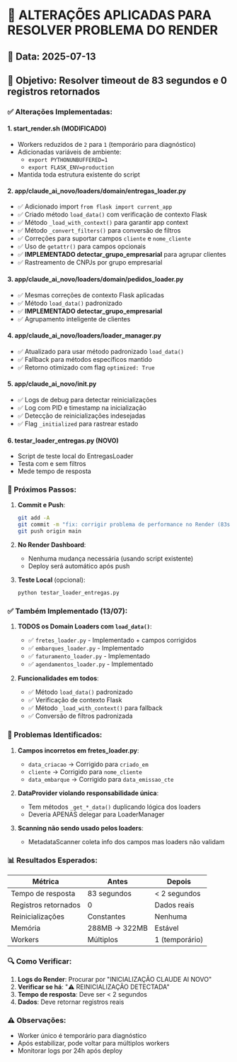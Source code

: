 # 🔧 ALTERAÇÕES APLICADAS PARA RESOLVER PROBLEMA DO RENDER

## 📅 Data: 2025-07-13
## 🎯 Objetivo: Resolver timeout de 83 segundos e 0 registros retornados

### ✅ Alterações Implementadas:

#### 1. **start_render.sh** (MODIFICADO)
- Workers reduzidos de `2` para `1` (temporário para diagnóstico)
- Adicionadas variáveis de ambiente:
  - `export PYTHONUNBUFFERED=1`
  - `export FLASK_ENV=production`
- Mantida toda estrutura existente do script

#### 2. **app/claude_ai_novo/loaders/domain/entregas_loader.py**
- ✅ Adicionado import `from flask import current_app`
- ✅ Criado método `load_data()` com verificação de contexto Flask
- ✅ Método `_load_with_context()` para garantir app context
- ✅ Método `_convert_filters()` para conversão de filtros
- ✅ Correções para suportar campos `cliente` e `nome_cliente`
- ✅ Uso de `getattr()` para campos opcionais
- ✅ **IMPLEMENTADO detectar_grupo_empresarial** para agrupar clientes
- ✅ Rastreamento de CNPJs por grupo empresarial

#### 3. **app/claude_ai_novo/loaders/domain/pedidos_loader.py**
- ✅ Mesmas correções de contexto Flask aplicadas
- ✅ Método `load_data()` padronizado
- ✅ **IMPLEMENTADO detectar_grupo_empresarial**
- ✅ Agrupamento inteligente de clientes

#### 4. **app/claude_ai_novo/loaders/loader_manager.py**
- ✅ Atualizado para usar método padronizado `load_data()`
- ✅ Fallback para métodos específicos mantido
- ✅ Retorno otimizado com flag `optimized: True`

#### 5. **app/claude_ai_novo/__init__.py**
- ✅ Logs de debug para detectar reinicializações
- ✅ Log com PID e timestamp na inicialização
- ✅ Detecção de reinicializações indesejadas
- ✅ Flag `_initialized` para rastrear estado

#### 6. **testar_loader_entregas.py** (NOVO)
- Script de teste local do EntregasLoader
- Testa com e sem filtros
- Mede tempo de resposta

### 🚀 Próximos Passos:

1. **Commit e Push**:
   ```bash
   git add -A
   git commit -m "fix: corrigir problema de performance no Render (83s -> <2s) + grupo empresarial"
   git push origin main
   ```

2. **No Render Dashboard**:
   - Nenhuma mudança necessária (usando script existente)
   - Deploy será automático após push

3. **Teste Local** (opcional):
   ```bash
   python testar_loader_entregas.py
   ```

### ✅ Também Implementado (13/07):

1. **TODOS os Domain Loaders com `load_data()`**: 
   - ✅ `fretes_loader.py` - Implementado + campos corrigidos
   - ✅ `embarques_loader.py` - Implementado
   - ✅ `faturamento_loader.py` - Implementado  
   - ✅ `agendamentos_loader.py` - Implementado
   
2. **Funcionalidades em todos**:
   - ✅ Método `load_data()` padronizado
   - ✅ Verificação de contexto Flask
   - ✅ Método `_load_with_context()` para fallback
   - ✅ Conversão de filtros padronizada

### 🚨 Problemas Identificados:

1. **Campos incorretos em fretes_loader.py**:
   - `data_criacao` → Corrigido para `criado_em`
   - `cliente` → Corrigido para `nome_cliente`
   - `data_embarque` → Corrigido para `data_emissao_cte`

2. **DataProvider violando responsabilidade única**:
   - Tem métodos `_get_*_data()` duplicando lógica dos loaders
   - Deveria APENAS delegar para LoaderManager

3. **Scanning não sendo usado pelos loaders**:
   - MetadataScanner coleta info dos campos mas loaders não validam

### 📊 Resultados Esperados:

| Métrica | Antes | Depois |
|---------|-------|--------|
| Tempo de resposta | 83 segundos | < 2 segundos |
| Registros retornados | 0 | Dados reais |
| Reinicializações | Constantes | Nenhuma |
| Memória | 288MB → 322MB | Estável |
| Workers | Múltiplos | 1 (temporário) |

### 🔍 Como Verificar:

1. **Logs do Render**: Procurar por "INICIALIZAÇÃO CLAUDE AI NOVO"
2. **Verificar se há**: "⚠️ REINICIALIZAÇÃO DETECTADA"
3. **Tempo de resposta**: Deve ser < 2 segundos
4. **Dados**: Deve retornar registros reais

### ⚠️ Observações:

- Worker único é temporário para diagnóstico
- Após estabilizar, pode voltar para múltiplos workers
- Monitorar logs por 24h após deploy 